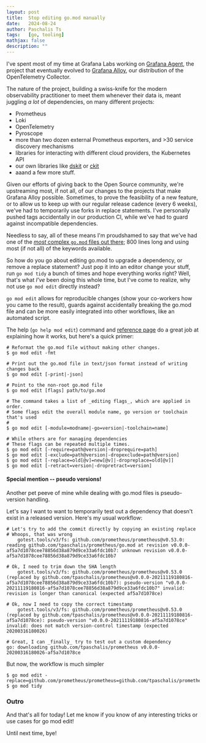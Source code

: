 ```yaml
---
layout: post
title:  Stop editing go.mod manually
date:   2024-08-24
author: Paschalis Ts
tags:   [go, tooling]
mathjax: false
description: ""
---
```


I've spent most of my time at Grafana Labs working on [Grafana Agent](https://github.com/grafana/agent), the
project that eventually evolved to [Grafana Alloy](https://github.com/grafana/alloy), our distribution of the
OpenTelemetry Collector.

The nature of the project, building a swiss-knife for the modern observability
practitioner to meet them whenever their data is, meant juggling _a lot_ of
dependencies, on many different projects:

* Prometheus
* Loki
* OpenTelemetry
* Pyroscope
* more than two dozen external Prometheus exporters, and >30 service discovery mechanisms
* libraries for interacting with different cloud providers, the Kubernetes API
* our own libraries like [dskit](https://github.com/grafana/dskit) or [ckit](https://github.com/grafana/ckit)
* aaand a few more stuff.

Given our efforts of giving back to the Open Source community, we're
upstreaming most, if not all, of our changes to the projects that make Grafana
Alloy possible. Sometimes, to prove the feasibility of a new feature, or to
allow us to keep up with our regular release cadence (every 6 weeks), we've had
to temporarily use forks in replace statements. I've personally pushed tags
accidentally in our production CI, while we've had to guard against
incompatible dependencies.

Needless to say, all of these means I'm proudshamed to say that we've had one
of the [_most_ complex `go.mod` files out there](https://github.com/grafana/agent/blob/b9c3594b84e7be24fa936548782130e39636eb38/go.mod); 800 lines long and using most (if not all) of the keywords available.

So how do you go about editing go.mod to upgrade a dependency, or remove a
replace statement? Just pop it into an editor change your stuff, run `go mod tidy`
a bunch of times and hope everything works right? Well, that's what _I've_ been
doing this whole time, but I've come to realize, why not use `go mod edit`
directly instead?

`go mod edit` allows for reproducible changes (show your co-workers how you
came to the result), guards against accidentally breaking the go.mod file and
can be more easily integrated into other workflows, like an automated script.

The help (`go help mod edit`) command and [reference page](https://go.dev/ref/mod#go-mod-edit)
do a great job at explaining how it works, but here's a quick primer:

```
# Reformat the go.mod file without making other changes.
$ go mod edit -fmt

# Print out the go.mod file in text/json format instead of writing changes back
$ go mod edit [-print|-json]

# Point to the non-root go.mod file
$ go mod edit [flags] path/to/go.mod

# The command takes a list of _editing flags_, which are applied in order.
# Some flags edit the overall module name, go version or toolchain that's used
#
$ go mod edit [-module=modname|-go=version|-toolchain=name]

# While others are for managing dependencies
# These flags can be repeated multiple times.
$ go mod edit [-require=path@version|-droprequire=path]
$ go mod edit [-exclude=path@version|-dropexclude=path@version]
$ go mod edit [-replace=old[@v]=new[@v]|-dropreplace=old[@v]]
$ go mod edit [-retract=version|-dropretract=version]
```

#### Special mention -- pseudo versions!

Another pet peeve of mine while dealing with go.mod files is pseudo-version
handling.

Let's say I want to want to temporarily test out a dependency that doesn't
exist in a released version. Here's my usual workflow:

```
# Let's try to add the commit directly by copying an existing replace
# Whoops, that was wrong
	gotest.tools/v3/fs: github.com/prometheus/prometheus@v0.53.0: reading github.com/tpaschalis/prometheus/go.mod at revision v0.0.0-af5a7d1078cee78856d38a879d9ce33a6fdc10b7: unknown revision v0.0.0-af5a7d1078cee78856d38a879d9ce33a6fdc10b7

# Ok, I need to trim down the SHA length
	gotest.tools/v3/fs: github.com/prometheus/prometheus@v0.53.0 (replaced by github.com/tpaschalis/prometheus@v0.0.0-20211119180816-af5a7d1078cee78856d38a879d9ce33a6fdc10b7): pseudo-version "v0.0.0-20211119180816-af5a7d1078cee78856d38a879d9ce33a6fdc10b7" invalid: revision is longer than canonical (expected af5a7d1078ce)

# Ok, now I need to copy the correct timestamp
	gotest.tools/v3/fs: github.com/prometheus/prometheus@v0.53.0 (replaced by github.com/tpaschalis/prometheus@v0.0.0-20211119180816-af5a7d1078ce): pseudo-version "v0.0.0-20211119180816-af5a7d1078ce" invalid: does not match version-control timestamp (expected 20200316180026)

# Great, I can _finally_ try to test out a custom dependency
go: downloading github.com/tpaschalis/prometheus v0.0.0-20200316180026-af5a7d1078ce
```

But now, the workflow is much simpler

```
$ go mod edit -replace=github.com/prometheus/prometheus=github.com/tpaschalis/prometheus@1b86d54c7facda4a8d3a4df8e143283a9b498492
$ go mod tidy
```

### Outro

And that's all for today! Let me know if you know of any interesting tricks or use cases for go mod edit!

Until next time, bye!
